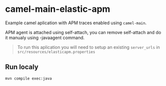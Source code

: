 # camel-main-elastic-apm

Example camel aplication with APM traces enabled using `camel-main`.

APM agent is attached using self-attach, you can remove self-attach and do it manualy using -javaagent command.

> To run this aplication you will need to setup an existing `server_urls` in `src/resources/elasticapm.properties`

## Run localy

```shell
mvn compile exec:java
```
